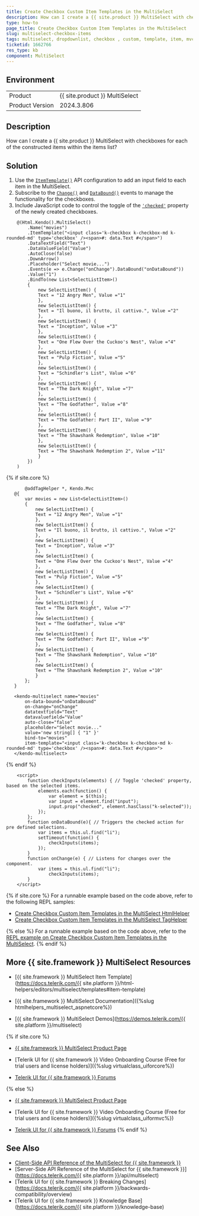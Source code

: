 ```yaml
---
title: Create Checkbox Custom Item Templates in the MultiSelect
description: How can I create a {{ site.product }} MultiSelect with checkboxes?
type: how-to
page_title: Create Checkbox Custom Item Templates in the MultiSelect
slug: multiselect-checkbox-items
tags: multiselect, dropdownlist, checkbox , custom, template, item, mvc, core
ticketid: 1662766
res_type: kb
component: MultiSelect
---
```


## Environment

<table>
	<tr>
  		<td>Product</td>
  		<td>{{ site.product }} MultiSelect</td>
 	</tr>
 	<tr>
		<td>Product Version</td>
		<td>2024.3.806</td>
	</tr>
</table>

## Description

How can I create a {{ site.product }} MultiSelect with checkboxes for each of the constructed items within the items list?

## Solution

1. Use the [`ItemTemplate()`](/api/kendo.mvc.ui.fluent/multiselectbuilder#itemtemplatesystemstring) API configuration to add an input field to each item in the MultiSelect.
2. Subscribe to the [`Change()`](/api/kendo.mvc.ui.fluent/multiselecteventbuilder#changesystemstring) and [`DataBound()`](/api/kendo.mvc.ui.fluent/multiselecteventbuilder#databoundsystemstring) events to manage the functionality for the checkboxes.
3. Include JavaScript code to control the toggle of the [`'checked'`](https://api.jquery.com/prop/) property of the newly created checkboxes.

```HtmlHelper
	@(Html.Kendo().MultiSelect()
		.Name("movies")
		.ItemTemplate("<input class='k-checkbox k-checkbox-md k-rounded-md' type='checkbox' /><span>#: data.Text #</span>")
		.DataTextField("Text")
		.DataValueField("Value")
		.AutoClose(false)
		.DownArrow()
		.Placeholder("Select movie...")
		.Events(e => e.Change("onChange").DataBound("onDataBound"))
		.Value("1")
		.BindTo(new List<SelectListItem>()
		{
			new SelectListItem() {
			Text = "12 Angry Men", Value ="1"
			},
			new SelectListItem() {
			Text = "Il buono, il brutto, il cattivo.", Value ="2"
			},
			new SelectListItem() {
			Text = "Inception", Value ="3"
			},
			new SelectListItem() {
			Text = "One Flew Over the Cuckoo's Nest", Value ="4"
			},
			new SelectListItem() {
			Text = "Pulp Fiction", Value ="5"
			},
			new SelectListItem() {
			Text = "Schindler's List", Value ="6"
			},
			new SelectListItem() {
			Text = "The Dark Knight", Value ="7"
			},
			new SelectListItem() {
			Text = "The Godfather", Value ="8"
			},
			new SelectListItem() {
			Text = "The Godfather: Part II", Value ="9"
			},
			new SelectListItem() {
			Text = "The Shawshank Redemption", Value ="10"
			},
			new SelectListItem() {
			Text = "The Shawshank Redemption 2", Value ="11"
			}
		})
	)
```
 {% if site.core %}
 ```TagHelper
       	@addTagHelper *, Kendo.Mvc
	@{
		var movies = new List<SelectListItem>()
		{
			new SelectListItem() {
			Text = "12 Angry Men", Value ="1"
			},
			new SelectListItem() {
			Text = "Il buono, il brutto, il cattivo.", Value ="2"
			},
			new SelectListItem() {
			Text = "Inception", Value ="3"
			},
			new SelectListItem() {
			Text = "One Flew Over the Cuckoo's Nest", Value ="4"
			},
			new SelectListItem() {
			Text = "Pulp Fiction", Value ="5"
			},
			new SelectListItem() {
			Text = "Schindler's List", Value ="6"
			},
			new SelectListItem() {
			Text = "The Dark Knight", Value ="7"
			},
			new SelectListItem() {
			Text = "The Godfather", Value ="8"
			},
			new SelectListItem() {
			Text = "The Godfather: Part II", Value ="9"
			},
			new SelectListItem() {
			Text = "The Shawshank Redemption", Value ="10"
			},
			new SelectListItem() {
			Text = "The Shawshank Redemption 2", Value ="10"
			}
		};
	}

    <kendo-multiselect name="movies"
        on-data-bound="onDataBound"
        on-change="onChange"
        datatextfield="Text"
        datavaluefield="Value"
		auto-close="false"
        placeholder="Select movie..."
        value='new string[] { "1" }'
        bind-to="movies"
        item-template="<input class='k-checkbox k-checkbox-md k-rounded-md' type='checkbox' /><span>#: data.Text #</span>">
    </kendo-multiselect>
 ```
{% endif %}
```JS script.js
	<script>
		function checkInputs(elements) { // Toggle 'checked' property, based on the selected items.
			elements.each(function() {
				var element = $(this);     
				var input = element.find("input");
				input.prop("checked", element.hasClass("k-selected"));
			});
		};
		function onDataBound(e){ // Triggers the checked action for pre defined selections.
			var items = this.ul.find("li");
			setTimeout(function() {
				checkInputs(items);
			});
		}
		function onChange(e) { // Listens for changes over the component.
			var items = this.ul.find("li");
				checkInputs(items);
		}
	</script>
```
{% if site.core %}
For a runnable example based on the code above, refer to the following REPL samples:

* [Create Checkbox Custom Item Templates in the MultiSelect HtmlHelper](https://netcorerepl.telerik.com/mSPEkobb20oEc5KA55)
* [Create Checkbox Custom Item Templates in the MultiSelect TagHelper](https://netcorerepl.telerik.com/cIluEolb21qNJO5j52)

{% else %}
For a runnable example based on the code above, refer to the [REPL example on Create Checkbox Custom Item Templates in the MultiSelect](https://netcorerepl.telerik.com/mSPEkobb20oEc5KA55).
{% endif %}


## More {{ site.framework }} MultiSelect Resources

* [{{ site.framework }} MultiSelect Item Template](https://docs.telerik.com/{{ site.platform }}/html-helpers/editors/multiselect/templates#item-template)

* [{{ site.framework }} MultiSelect Documentation]({%slug htmlhelpers_multiselect_aspnetcore%})

* [{{ site.framework }} MultiSelect Demos](https://demos.telerik.com/{{ site.platform }}/multiselect)

{% if site.core %}
* [{{ site.framework }} MultiSelect Product Page](https://www.telerik.com/aspnet-core-ui/multiselect)

* [Telerik UI for {{ site.framework }} Video Onboarding Course (Free for trial users and license holders)]({%slug virtualclass_uiforcore%})

* [Telerik UI for {{ site.framework }} Forums](https://www.telerik.com/forums/aspnet-core-ui)

{% else %}
* [{{ site.framework }} MultiSelect Product Page](https://www.telerik.com/aspnet-mvc/multiselect)

* [Telerik UI for {{ site.framework }} Video Onboarding Course (Free for trial users and license holders)]({%slug virtualclass_uiformvc%})

* [Telerik UI for {{ site.framework }} Forums](https://www.telerik.com/forums/aspnet-mvc)
{% endif %}

## See Also

* [Client-Side API Reference of the MultiSelect for {{ site.framework }}](https://docs.telerik.com/kendo-ui/api/javascript/ui/multiselect)
* [Server-Side API Reference of the MultiSelect for {{ site.framework }}](https://docs.telerik.com/{{ site.platform }}/api/multiselect)
* [Telerik UI for {{ site.framework }} Breaking Changes](https://docs.telerik.com/{{ site.platform }}/backwards-compatibility/overview)
* [Telerik UI for {{ site.framework }} Knowledge Base](https://docs.telerik.com/{{ site.platform }}/knowledge-base)
